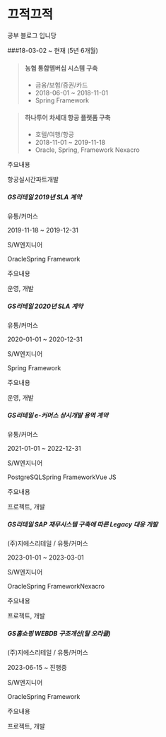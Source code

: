 # 끄적끄적

공부 블로그 입니당

###18-03-02 ~ 현재 (5년 6개월)

> #### 농협 통합멤버십 시스템 구축
> - 금융/보험/증권/카드
>- 2018-06-01 ~ 2018-11-01
>- Spring Framework

> #### 하나투어 차세대 항공 플랫폼 구축
> - 호텔/여행/항공
>- 2018-11-01 ~ 2019-11-18
> - Oracle, Spring, Framework Nexacro

주요내용

항공실시간파트개발

##### GS리테일 2019년 SLA 계약

유통/커머스

2019-11-18 ~ 2019-12-31

S/W엔지니어

OracleSpring Framework

주요내용

운영, 개발

##### GS리테일 2020년 SLA 계약

유통/커머스

2020-01-01 ~ 2020-12-31

S/W엔지니어

Spring Framework

주요내용

운영, 개발

##### GS리테일 e-커머스 상시개발 용역 계약

유통/커머스

2021-01-01 ~ 2022-12-31

S/W엔지니어

PostgreSQLSpring FrameworkVue JS

주요내용

프로젝트, 개발

##### GS리테일 SAP 재무시스템 구축에 따른 Legacy 대응 개발

(주)지에스리테일 / 유통/커머스

2023-01-01 ~ 2023-03-01

S/W엔지니어

OracleSpring FrameworkNexacro

주요내용

프로젝트, 개발

##### GS홈쇼핑 WEBDB 구조개선(탈 오라클)

(주)지에스리테일 / 유통/커머스

2023-06-15 ~ 진행중

S/W엔지니어

OracleSpring Framework

주요내용

프로젝트, 개발
<!--stackedit_data:
eyJoaXN0b3J5IjpbMTQwNDc4NDc5OCwxOTE0NDU5ODY4LC05ND
k5NDA3OTIsMzQwMTY1MjMwXX0=
-->